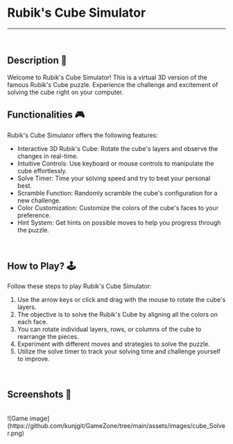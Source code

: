 # Rubik's Cube Simulator

---

<br>

## Description 📃
Welcome to Rubik's Cube Simulator! This is a virtual 3D version of the famous Rubik's Cube puzzle. Experience the challenge and excitement of solving the cube right on your computer.

## Functionalities 🎮
Rubik's Cube Simulator offers the following features:

- Interactive 3D Rubik's Cube: Rotate the cube's layers and observe the changes in real-time.
- Intuitive Controls: Use keyboard or mouse controls to manipulate the cube effortlessly.
- Solve Timer: Time your solving speed and try to beat your personal best.
- Scramble Function: Randomly scramble the cube's configuration for a new challenge.
- Color Customization: Customize the colors of the cube's faces to your preference.
- Hint System: Get hints on possible moves to help you progress through the puzzle.

<br>

## How to Play? 🕹️
Follow these steps to play Rubik's Cube Simulator:

1. Use the arrow keys or click and drag with the mouse to rotate the cube's layers.
2. The objective is to solve the Rubik's Cube by aligning all the colors on each face.
3. You can rotate individual layers, rows, or columns of the cube to rearrange the pieces.
4. Experiment with different moves and strategies to solve the puzzle.
5. Utilize the solve timer to track your solving time and challenge yourself to improve.

<br>

## Screenshots 📸

<br>
![Game image](https://github.com/kunjgit/GameZone/tree/main/assets/images/cube_Solver.png)
<br>



